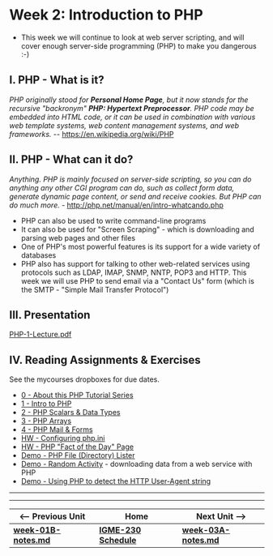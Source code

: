 # Week 2: Introduction to PHP
- This week we will continue to look at web server scripting, and will cover enough server-side programming (PHP) to make you dangerous :-)

## I. PHP - What is it?
*PHP originally stood for **Personal Home Page**, but it now stands for the recursive "backronym" **PHP: Hypertext Preprocessor**. PHP code may be embedded into HTML code, or it can be used in combination with various web template systems, web content management systems, and web frameworks.* -- https://en.wikipedia.org/wiki/PHP

## II. PHP - What can it do?
*Anything. PHP is mainly focused on server-side scripting, so you can do anything any other CGI program can do, such as collect form data, generate dynamic page content, or send and receive cookies. But PHP can do much more.* - http://php.net/manual/en/intro-whatcando.php

- PHP can also be used to write command-line programs
- It can also be used for "Screen Scraping" - which is downloading and parsing web pages and other files
- One of PHP's most powerful features is its support for a wide variety of databases
- PHP also has support for talking to other web-related services using protocols such as LDAP, IMAP, SNMP, NNTP, POP3 and HTTP. This week we will use PHP to send email via a "Contact Us" form (which is the SMTP - "Simple Mail Transfer Protocol")

## III. Presentation

[PHP-1-Lecture.pdf](https://github.com/tonethar/IGME-230-Master/blob/master/presentations/PHP-1-Lecture.pdf)
  
## IV. Reading Assignments & Exercises
See the mycourses dropboxes for due dates.

- [0 - About this PHP Tutorial Series](https://github.com/tonethar/IGME-230-Master/blob/master/notes/php-0.md)
- [1 - Intro to PHP](https://github.com/tonethar/IGME-230-Master/blob/master/notes/php-1.md)
- [2 - PHP Scalars & Data Types](https://github.com/tonethar/IGME-230-Master/blob/master/notes/php-2.md)
- [3 - PHP Arrays](https://github.com/tonethar/IGME-230-Master/blob/master/notes/php-3.md)
- [4 - PHP Mail & Forms](https://github.com/tonethar/IGME-230-Master/blob/master/notes/php-4.md)
- [HW - Configuring php.ini](https://github.com/tonethar/IGME-230-Master/blob/master/notes/HW-php-ini.md)
- [HW - PHP "Fact of the Day" Page](https://github.com/tonethar/IGME-230-Master/blob/master/notes/HW-php-fact-of-the-day.md)
- [Demo - PHP File (Directory) Lister](https://github.com/tonethar/IGME-230-Master/blob/master/notes/HW-php-file-lister.md)
- [Demo - Random Activity](https://github.com/tonethar/IGME-230-Master/blob/master/notes/php-random-activity-demo.md) - downloading data from a web service with PHP
- [Demo - Using PHP to detect the HTTP User-Agent string](https://github.com/tonethar/IGME-230-Master/blob/master/notes/php-user-agent-demo.md)


<hr><hr>

| <-- Previous Unit | Home | Next Unit -->
| --- | --- | --- 
| [**week-01B-notes.md**](week-01B-notes.md)     |  [**IGME-230 Schedule**](../schedule.md) | [**week-03A-notes.md**](week-03A-notes.md)

